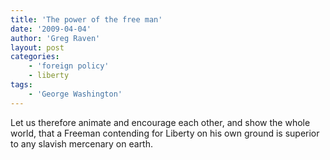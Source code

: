 ```yaml
---
title: 'The power of the free man'
date: '2009-04-04'
author: 'Greg Raven'
layout: post
categories:
    - 'foreign policy'
    - liberty
tags:
    - 'George Washington'
---
```


Let us therefore animate and encourage each other, and show the whole world, that a Freeman contending for Liberty on his own ground is superior to any slavish mercenary on earth.